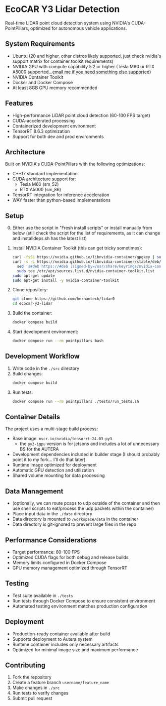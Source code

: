 # EcoCAR Y3 Lidar Detection

Real-time LiDAR point cloud detection system using NVIDIA's CUDA-PointPillars, optimized for autonomous vehicle applications.

## System Requirements
- Ubuntu (20 and higher, other distros likely supported, just check nvidia's support matrix for container toolkit requirements)
- NVIDIA GPU with compute capability 5.2 or higher (Tesla M60 or RTX A5000 supported...[email me if you need something else supported](mailto:ahern669@ucr.edu))
- NVIDIA Container Toolkit
- Docker and Docker Compose
- At least 8GB GPU memory recommended

## Features

- High-performance LiDAR point cloud detection (60-100 FPS target)
- CUDA-accelerated processing
- Containerized development environment
- TensorRT 8.6.3 optimization
- Support for both dev and prod environments

## Architecture

Built on NVIDIA's CUDA-PointPillars with the following optimizations:
- C++17 standard implementation
- CUDA architecture support for:
  - Tesla M60 (sm_52)
  - RTX A5000 (sm_86)
- TensorRT integration for inference acceleration
- WAY faster than python-based implementations

## Setup

0. Either use the script in "Fresh install scripts" or install manually from below (still check the script for the list of requirements, as it can change and installdeps.sh has the latest list)

1. Install NVIDIA Container Toolkit (this can get tricky sometimes):
   ```bash
   curl -fsSL https://nvidia.github.io/libnvidia-container/gpgkey | sudo gpg --dearmor -o /usr/share/keyrings/nvidia-container-toolkit-keyring.gpg
   curl -s -L https://nvidia.github.io/libnvidia-container/stable/deb/nvidia-container-toolkit.list | \
     sed 's#deb https://#deb [signed-by=/usr/share/keyrings/nvidia-container-toolkit-keyring.gpg] https://#g' | \
     sudo tee /etc/apt/sources.list.d/nvidia-container-toolkit.list
   sudo apt-get update
   sudo apt-get install -y nvidia-container-toolkit
   ```

2. Clone repository:
   ```bash
   git clone https://github.com/hernantech/lidar0
   cd ecocar-y3-lidar
   ```

3. Build the container:
   ```bash
   docker compose build
   ```

4. Start development environment:
   ```bash
   docker compose run --rm pointpillars bash
   ```

## Development Workflow

1. Write code in the `./src` directory
2. Build changes:
   ```bash
   docker compose build
   ```
3. Run tests:
   ```bash
   docker compose run --rm pointpillars ./tests/run_tests.sh
   ```

## Container Details

The project uses a multi-stage build process:
- Base image: `nvcr.io/nvidia/tensorrt:24.03-py3`
    - the `py3-igpu` version is for jetsons and includes a lot of unnecessary BS for the AUTERA
- Development dependencies included in builder stage (I should probably point it to my fork... I'll do that later)
- Runtime image optimized for deployment
- Automatic GPU detection and utilization
- Shared volume mounting for data processing

## Data Management
- (optionally, we can route pcaps to udp outside of the container and then use shell scripts to eat/process the udp packets within the container)
- Place input data in the `./data` directory
- Data directory is mounted to `/workspace/data` in the container
- Data directory is git-ignored to prevent large files in the repo

## Performance Considerations

- Target performance: 60-100 FPS
- Optimized CUDA flags for both debug and release builds
- Memory limits configured in Docker Compose
- GPU memory management optimized through TensorRT

## Testing

- Test suite available in `./tests`
- Run tests through Docker Compose to ensure consistent environment
- Automated testing environment matches production configuration

## Deployment

- Production-ready container available after build
- Supports deployment to Autera system
- Runtime container includes only necessary artifacts
- Optimized for minimal image size and maximum performance

## Contributing

1. Fork the repository
2. Create a feature branch `username/feature_name`
3. Make changes in `./src`
4. Run tests to verify changes
5. Submit pull request
